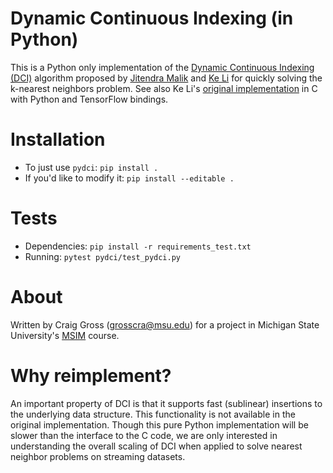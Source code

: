 # Dynamic Continuous Indexing (in Python)

This is a Python only implementation of the [Dynamic Continuous Indexing (DCI)](https://github.com/ke-li/dci-knn) algorithm proposed by [Jitendra Malik](https://people.eecs.berkeley.edu/~malik/) and [Ke Li](https://www.sfu.ca/~keli/) for quickly solving the k-nearest neighbors problem. See also Ke Li's [original implementation](https://github.com/ke-li/dci-knn) in C with Python and TensorFlow bindings.

# Installation

- To just use `pydci`:
	`pip install .`
- If you'd like to modify it:
	`pip install --editable .`

# Tests 

- Dependencies:
	`pip install -r requirements_test.txt`
- Running:
	`pytest pydci/test_pydci.py`

# About

Written by Craig Gross (<grosscra@msu.edu>) for a project in Michigan State University's [MSIM](https://math.msu.edu/msim/) course.

# Why reimplement?

An important property of DCI is that it supports fast (sublinear) insertions to the underlying data structure. This functionality is not available in the original implementation. Though this pure Python implementation will be slower than the interface to the C code, we are only interested in understanding the overall scaling of DCI when applied to solve nearest neighbor problems on streaming datasets.

